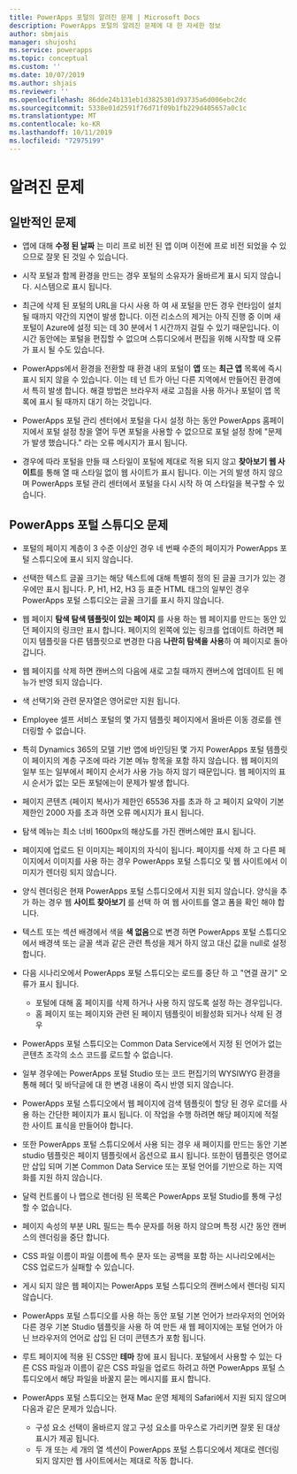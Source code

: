 ```yaml
---
title: PowerApps 포털의 알려진 문제 | Microsoft Docs
description: PowerApps 포털의 알려진 문제에 대 한 자세한 정보
author: sbmjais
manager: shujoshi
ms.service: powerapps
ms.topic: conceptual
ms.custom: ''
ms.date: 10/07/2019
ms.author: shjais
ms.reviewer: ''
ms.openlocfilehash: 86dde24b131eb1d3825301d93735a6d006ebc2dc
ms.sourcegitcommit: 5338e01d2591f76d71f09b1fb229d405657a0c1c
ms.translationtype: MT
ms.contentlocale: ko-KR
ms.lasthandoff: 10/11/2019
ms.locfileid: "72975199"
---
```

# <a name="known-issues"></a>알려진 문제


## <a name="general-issues"></a>일반적인 문제

- 앱에 대해 **수정 된 날짜** 는 미리 프로 비전 된 앱 이며 이전에 프로 비전 되었을 수 있으므로 잘못 된 것일 수 있습니다.

- 시작 포털과 함께 환경을 만드는 경우 포털의 소유자가 올바르게 표시 되지 않습니다. 시스템으로 표시 됩니다.

- 최근에 삭제 된 포털의 URL을 다시 사용 하 여 새 포털을 만든 경우 런타임이 설치 될 때까지 약간의 지연이 발생 합니다. 이전 리소스의 제거는 아직 진행 중 이며 새 포털이 Azure에 설정 되는 데 30 분에서 1 시간까지 걸릴 수 있기 때문입니다. 이 시간 동안에는 포털을 편집할 수 없으며 스튜디오에서 편집을 위해 시작할 때 오류가 표시 될 수도 있습니다.

- PowerApps에서 환경을 전환할 때 환경 내의 포털이 **앱** 또는 **최근 앱** 목록에 즉시 표시 되지 않을 수 있습니다. 이는 테 넌 트가 아닌 다른 지역에서 만들어진 환경에서 특히 발생 합니다. 해결 방법은 브라우저 새로 고침을 사용 하거나 포털이 앱 목록에 표시 될 때까지 대기 하는 것입니다.

- PowerApps 포털 관리 센터에서 포털을 다시 설정 하는 동안 PowerApps 홈페이지에서 포털 설정 창을 열어 두면 포털을 사용할 수 없으므로 포털 설정 창에 "문제가 발생 했습니다." 라는 오류 메시지가 표시 됩니다.

- 경우에 따라 포털을 만들 때 스타일이 포털에 제대로 적용 되지 않고 **찾아보기 웹 사이트**를 통해 열 때 스타일 없이 웹 사이트가 표시 됩니다. 이는 거의 발생 하지 않으며 PowerApps 포털 관리 센터에서 포털을 다시 시작 하 여 스타일을 복구할 수 있습니다.

## <a name="powerapps-portals-studio-issues"></a>PowerApps 포털 스튜디오 문제

- 포털의 페이지 계층이 3 수준 이상인 경우 네 번째 수준의 페이지가 PowerApps 포털 스튜디오에 표시 되지 않습니다.

- 선택한 텍스트 글꼴 크기는 해당 텍스트에 대해 특별히 정의 된 글꼴 크기가 있는 경우에만 표시 됩니다. P, H1, H2, H3 등 표준 HTML 태그의 일부인 경우 PowerApps 포털 스튜디오는 글꼴 크기를 표시 하지 않습니다.

- 웹 페이지 **탐색 탐색 템플릿이 있는 페이지** 를 사용 하는 웹 페이지를 만드는 동안 있던 페이지의 링크만 표시 합니다. 페이지의 왼쪽에 있는 링크를 업데이트 하려면 페이지 템플릿을 다른 템플릿으로 변경한 다음 **나란히 탐색을 사용**하 여 페이지로 돌아갑니다.

- 웹 페이지를 삭제 하면 캔버스의 다음에 새로 고칠 때까지 캔버스에 업데이트 된 메뉴가 반영 되지 않습니다.

- 색 선택기와 관련 문자열은 영어로만 지원 됩니다.

- Employee 셀프 서비스 포털의 몇 가지 템플릿 페이지에서 올바른 이동 경로를 렌더링할 수 없습니다.

- 특히 Dynamics 365의 모델 기반 앱에 바인딩된 몇 가지 PowerApps 포털 템플릿이 페이지의 계층 구조에 따라 기본 메뉴 항목을 포함 하지 않습니다. 웹 페이지의 일부 또는 일부에서 페이지 순서가 사용 가능 하지 않기 때문입니다. 웹 페이지의 표시 순서가 없는 모든 포털에는이 문제가 발생 합니다.

- 페이지 콘텐츠 (페이지 복사)가 제한인 65536 자를 초과 하 고 페이지 요약이 기본 제한인 2000 자를 초과 하면 오류 메시지가 표시 됩니다.

- 탐색 메뉴는 최소 너비 1600px의 해상도를 가진 캔버스에만 표시 됩니다.

- 페이지에 업로드 된 이미지는 페이지의 자식이 됩니다. 페이지를 삭제 하 고 다른 페이지에서 이미지를 사용 하는 경우 PowerApps 포털 스튜디오 및 웹 사이트에서 이미지가 렌더링 되지 않습니다.

- 양식 렌더링은 현재 PowerApps 포털 스튜디오에서 지원 되지 않습니다. 양식을 추가 하는 경우 웹 **사이트 찾아보기** 를 선택 하 여 웹 사이트를 열고 폼을 확인 해야 합니다.

- 텍스트 또는 섹션 배경에서 색을 **색 없음**으로 변경 하면 PowerApps 포털 스튜디오에서 배경색 또는 글꼴 색과 같은 관련 특성을 제거 하지 않고 대신 값을 null로 설정 합니다.

- 다음 시나리오에서 PowerApps 포털 스튜디오는 로드를 중단 하 고 "연결 끊기" 오류가 표시 됩니다.
    - 포털에 대해 홈 페이지를 삭제 하거나 사용 하지 않도록 설정 하는 경우입니다.
    - 홈 페이지 또는 페이지와 관련 된 페이지 템플릿이 비활성화 되거나 삭제 된 경우

- PowerApps 포털 스튜디오는 Common Data Service에서 지정 된 언어가 없는 콘텐츠 조각의 소스 코드를 로드할 수 없습니다.

- 일부 경우에는 PowerApps 포털 Studio 또는 코드 편집기의 WYSIWYG 환경을 통해 헤더 및 바닥글에 대 한 변경 내용이 즉시 반영 되지 않습니다.

- PowerApps 포털 스튜디오에서 웹 페이지에 검색 템플릿이 할당 된 경우 로더를 사용 하는 간단한 페이지가 표시 됩니다. 이 작업을 수행 하려면 해당 페이지에 적절 한 사이트 표식을 만들어야 합니다.

- 또한 PowerApps 포털 스튜디오에서 사용 되는 경우 새 페이지를 만드는 동안 기본 studio 템플릿은 페이지 템플릿에서 옵션으로 표시 됩니다. 또한이 템플릿은 영어로만 삽입 되며 기본 Common Data Service 또는 포털 언어를 기반으로 하는 지역화를 지원 하지 않습니다.

- 달력 컨트롤이 나 맵으로 렌더링 된 목록은 PowerApps 포털 Studio를 통해 구성할 수 없습니다.

- 페이지 속성의 부분 URL 필드는 특수 문자를 허용 하지 않으며 특정 시간 동안 캔버스의 렌더링을 중단 합니다. 

- CSS 파일 이름이 파일 이름에 특수 문자 또는 공백을 포함 하는 시나리오에서는 CSS 업로드가 실패할 수 있습니다.

- 게시 되지 않은 웹 페이지는 PowerApps 포털 스튜디오의 캔버스에서 렌더링 되지 않습니다.

- PowerApps 포털 스튜디오를 사용 하는 동안 포털 기본 언어가 브라우저의 언어와 다른 경우 기본 Studio 템플릿을 사용 하 여 만든 새 웹 페이지에는 포털 언어가 아닌 브라우저의 언어로 삽입 된 더미 콘텐츠가 포함 됩니다.

- 루트 페이지에 적용 된 CSS만 **테마** 창에 표시 됩니다. 포털에서 사용할 수 있는 다른 CSS 파일과 이름이 같은 CSS 파일을 업로드 하려고 하면 PowerApps 포털 스튜디오에서 해당 파일을 바꿀지 묻는 메시지를 표시 합니다.

- PowerApps 포털 스튜디오는 현재 Mac 운영 체제의 Safari에서 지원 되지 않으며 다음과 같은 문제가 있습니다.
    - 구성 요소 선택이 올바르지 않고 구성 요소를 마우스로 가리키면 잘못 된 대상 표시가 제공 됩니다.
    - 두 개 또는 세 개의 열 섹션이 PowerApps 포털 스튜디오에서 제대로 렌더링 되지 않지만 웹 사이트에서는 제대로 작동 합니다.

